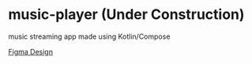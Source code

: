 # music-player (Under Construction)
music streaming app made using Kotlin/Compose

[Figma Design](https://www.figma.com/file/bv3X4UWS7zK8TGqMKnTAD6/Music-Player?type=design&node-id=0%3A1&mode=design&t=lehG5AYG1Jq1Vnxi-1)
